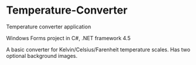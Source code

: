 # Temperature-Converter
Temperature converter application

Windows Forms project in C#, .NET framework 4.5

A basic converter for Kelvin/Celsius/Farenheit temperature scales. Has two optional background images.
